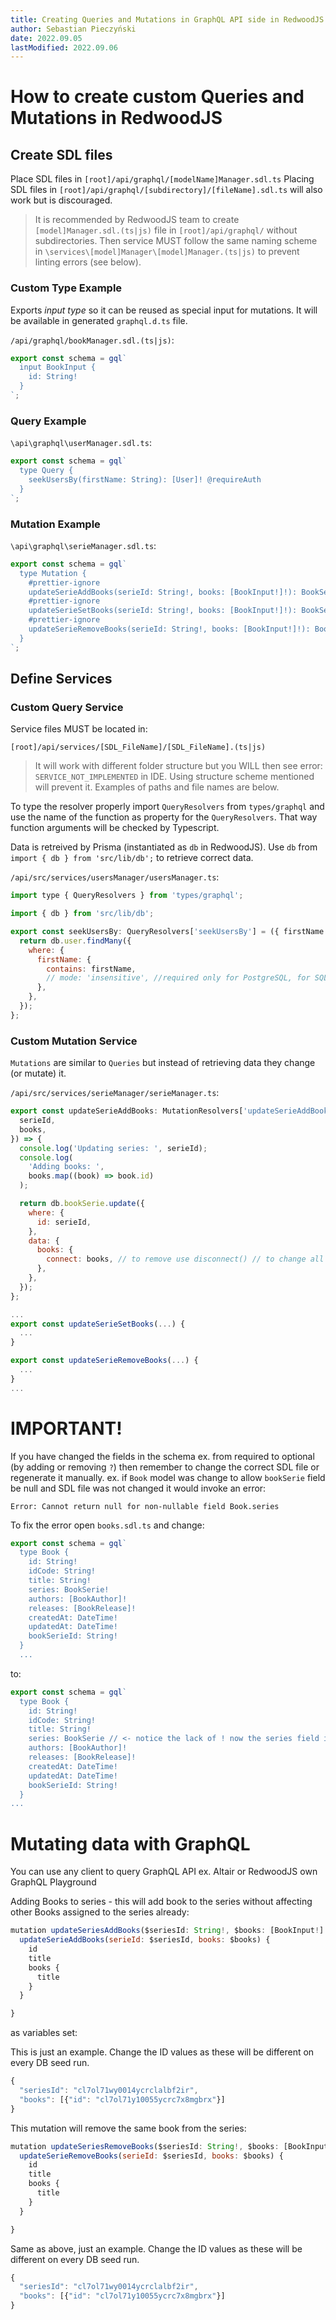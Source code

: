 ```yaml
---
title: Creating Queries and Mutations in GraphQL API side in RedwoodJS
author: Sebastian Pieczyński
date: 2022.09.05
lastModified: 2022.09.06
---
```

# How to create custom Queries and Mutations in RedwoodJS

## Create SDL files

Place SDL files in `[root]/api/graphql/[modelName]Manager.sdl.ts`
Placing SDL files in `[root]/api/graphql/[subdirectory]/[fileName].sdl.ts` will also work but is discouraged.

> It is recommended by RedwoodJS team to create `[model]Manager.sdl.(ts|js)` file in `[root]/api/graphql/` without subdirectories.
> Then service MUST follow the same naming scheme in `\services\[model]Manager\[model]Manager.(ts|js)` to prevent linting errors (see below).

### Custom Type Example

Exports *input type* so it can be reused as special input for mutations. It will be available in generated `graphql.d.ts` file.

`/api/graphql/bookManager.sdl.(ts|js)`:

```js
export const schema = gql`
  input BookInput {
    id: String!
  }
`;
```
### Query Example

`\api\graphql\userManager.sdl.ts`:

```js
export const schema = gql`
  type Query {
    seekUsersBy(firstName: String): [User]! @requireAuth
  }
`;
```

### Mutation Example

`\api\graphql\serieManager.sdl.ts`:

```js
export const schema = gql`
  type Mutation {
    #prettier-ignore
    updateSerieAddBooks(serieId: String!, books: [BookInput!]!): BookSerie @requireAuth
    #prettier-ignore
    updateSerieSetBooks(serieId: String!, books: [BookInput!]!): BookSerie @requireAuth
    #prettier-ignore
    updateSerieRemoveBooks(serieId: String!, books: [BookInput!]!): BookSerie @requireAuth
  }
`;
```


## Define Services

### Custom Query Service

Service files MUST be located in:

`[root]/api/services/[SDL_FileName]/[SDL_FileName].(ts|js)`

> It will work with different folder structure but you WILL then see error: `SERVICE_NOT_IMPLEMENTED` in IDE.
> Using structure scheme mentioned will prevent it.
> Examples of paths and file names are below.

To type the resolver properly import `QueryResolvers` from `types/graphql` and use the name of the function as property for the `QueryResolvers`.
That way function arguments will be checked by Typescript.

Data is retreived by Prisma (instantiated as `db` in RedwoodJS). Use `db` from `import { db } from 'src/lib/db';` to retrieve correct data.

`/api/src/services/usersManager/usersManager.ts`:

```js
import type { QueryResolvers } from 'types/graphql';

import { db } from 'src/lib/db';

export const seekUsersBy: QueryResolvers['seekUsersBy'] = ({ firstName }) => {
  return db.user.findMany({
    where: {
      firstName: {
        contains: firstName,
        // mode: 'insensitive', //required only for PostgreSQL, for SQLite it's default behaviour
      },
    },
  });
};
```

### Custom Mutation Service

`Mutations` are similar to `Queries` but instead of retrieving data they change (or mutate) it.

`/api/src/services/serieManager/serieManager.ts`:
```js
export const updateSerieAddBooks: MutationResolvers['updateSerieAddBooks'] = ({
  serieId,
  books,
}) => {
  console.log('Updating series: ', serieId);
  console.log(
    'Adding books: ',
    books.map((book) => book.id)
  );

  return db.bookSerie.update({
    where: {
      id: serieId,
    },
    data: {
      books: {
        connect: books, // to remove use disconnect() // to change all use set() see the
      },
    },
  });
};

...
export const updateSerieSetBooks(...) {
  ...
}

export const updateSerieRemoveBooks(...) {
  ...
}
...
```
# IMPORTANT!

If you have changed the fields in the schema ex. from required to optional (by adding or removing `?`) then remember to change the correct SDL file or regenerate it manually.
ex. if `Book` model was change to allow `bookSerie` field be null and SDL file was not changed it would invoke an error:

```
Error: Cannot return null for non-nullable field Book.series
```

To fix the error open `books.sdl.ts` and change:

```js
export const schema = gql`
  type Book {
    id: String!
    idCode: String!
    title: String!
    series: BookSerie!
    authors: [BookAuthor]!
    releases: [BookRelease]!
    createdAt: DateTime!
    updatedAt: DateTime!
    bookSerieId: String!
  }
  ...
  ```

to:

```js
export const schema = gql`
  type Book {
    id: String!
    idCode: String!
    title: String!
    series: BookSerie // <- notice the lack of ! now the series field is ALLOWED to return NULL as a value of the Book object
    authors: [BookAuthor]!
    releases: [BookRelease]!
    createdAt: DateTime!
    updatedAt: DateTime!
    bookSerieId: String!
  }
...
```

# Mutating data with GraphQL

You can use any client to query GraphQL API ex. Altair or RedwoodJS own GraphQL Playground

Adding Books to series - this will add book to the series without affecting other Books assigned to the series already:

```js
mutation updateSeriesAddBooks($seriesId: String!, $books: [BookInput!]!) {
  updateSerieAddBooks(serieId: $seriesId, books: $books) {
    id
    title
    books {
      title
    }
  }

}
```

as variables set:

This is just an example. Change the ID values as these will be different on every DB seed run.

```js
{
  "seriesId": "cl7ol71wy0014ycrclalbf2ir",
  "books": [{"id": "cl7ol71y10055ycrc7x8mgbrx"}]
}
```

This mutation will remove the same book from the series:

```js
mutation updateSeriesRemoveBooks($seriesId: String!, $books: [BookInput!]!) {
  updateSerieRemoveBooks(serieId: $seriesId, books: $books) {
    id
    title
    books {
      title
    }
  }

}
```

Same as above, just an example. Change the ID values as these will be different on every DB seed run.

```js
{
  "seriesId": "cl7ol71wy0014ycrclalbf2ir",
  "books": [{"id": "cl7ol71y10055ycrc7x8mgbrx"}]
}
```
